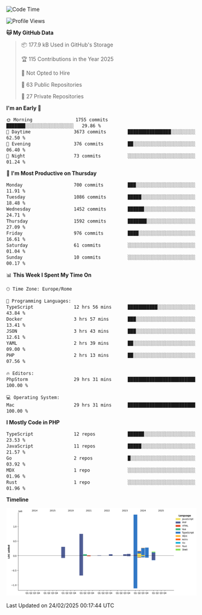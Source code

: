 <!--START_SECTION:waka-->
![Code Time](http://img.shields.io/badge/Code%20Time-5%2C685%20hrs%2026%20mins-blue)

![Profile Views](http://img.shields.io/badge/Profile%20Views-7-blue)

**🐱 My GitHub Data** 

> 📦 177.9 kB Used in GitHub's Storage 
 > 
> 🏆 115 Contributions in the Year 2025
 > 
> 🚫 Not Opted to Hire
 > 
> 📜 63 Public Repositories 
 > 
> 🔑 27 Private Repositories 
 > 
**I'm an Early 🐤** 

```text
🌞 Morning                1755 commits        ███████░░░░░░░░░░░░░░░░░░   29.86 % 
🌆 Daytime                3673 commits        ████████████████░░░░░░░░░   62.50 % 
🌃 Evening                376 commits         ██░░░░░░░░░░░░░░░░░░░░░░░   06.40 % 
🌙 Night                  73 commits          ░░░░░░░░░░░░░░░░░░░░░░░░░   01.24 % 
```
📅 **I'm Most Productive on Thursday** 

```text
Monday                   700 commits         ███░░░░░░░░░░░░░░░░░░░░░░   11.91 % 
Tuesday                  1086 commits        █████░░░░░░░░░░░░░░░░░░░░   18.48 % 
Wednesday                1452 commits        ██████░░░░░░░░░░░░░░░░░░░   24.71 % 
Thursday                 1592 commits        ███████░░░░░░░░░░░░░░░░░░   27.09 % 
Friday                   976 commits         ████░░░░░░░░░░░░░░░░░░░░░   16.61 % 
Saturday                 61 commits          ░░░░░░░░░░░░░░░░░░░░░░░░░   01.04 % 
Sunday                   10 commits          ░░░░░░░░░░░░░░░░░░░░░░░░░   00.17 % 
```


📊 **This Week I Spent My Time On** 

```text
🕑︎ Time Zone: Europe/Rome

💬 Programming Languages: 
TypeScript               12 hrs 56 mins      ███████████░░░░░░░░░░░░░░   43.84 % 
Docker                   3 hrs 57 mins       ███░░░░░░░░░░░░░░░░░░░░░░   13.41 % 
JSON                     3 hrs 43 mins       ███░░░░░░░░░░░░░░░░░░░░░░   12.61 % 
YAML                     2 hrs 39 mins       ██░░░░░░░░░░░░░░░░░░░░░░░   09.00 % 
PHP                      2 hrs 13 mins       ██░░░░░░░░░░░░░░░░░░░░░░░   07.56 % 

🔥 Editors: 
PhpStorm                 29 hrs 31 mins      █████████████████████████   100.00 % 

💻 Operating System: 
Mac                      29 hrs 31 mins      █████████████████████████   100.00 % 
```

**I Mostly Code in PHP** 

```text
TypeScript               12 repos            ██████░░░░░░░░░░░░░░░░░░░   23.53 % 
JavaScript               11 repos            █████░░░░░░░░░░░░░░░░░░░░   21.57 % 
Go                       2 repos             █░░░░░░░░░░░░░░░░░░░░░░░░   03.92 % 
MDX                      1 repo              ░░░░░░░░░░░░░░░░░░░░░░░░░   01.96 % 
Rust                     1 repo              ░░░░░░░░░░░░░░░░░░░░░░░░░   01.96 % 
```



**Timeline**

![Lines of Code chart](https://raw.githubusercontent.com/frnwtr/frnwtr/main/assets/bar_graph.png)


 Last Updated on 24/02/2025 00:17:44 UTC
<!--END_SECTION:waka-->